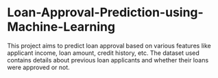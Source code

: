 # Loan-Approval-Prediction-using-Machine-Learning

This project aims to predict loan approval based on various features like applicant income, loan amount, credit history, etc. The dataset used contains details about previous loan applicants and whether their loans were approved or not.

